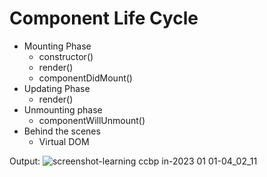 # Component Life Cycle

- Mounting Phase
  - constructor()
  - render()
  - componentDidMount()
- Updating Phase
  - render()
- Unmounting phase
  - componentWillUnmount()
- Behind the scenes
  - Virtual DOM

Output:
![screenshot-learning ccbp in-2023 01 01-04_02_11](https://user-images.githubusercontent.com/42292275/210156933-683c3893-1a97-4767-a4c7-ec05a3fcb59f.png)

